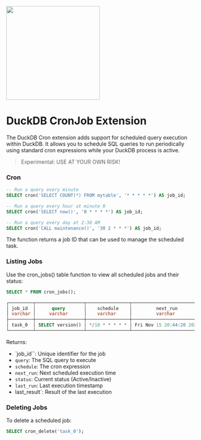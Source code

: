 <img src="https://github.com/user-attachments/assets/46a5c546-7e9b-42c7-87f4-bc8defe674e0" width=250 />

# DuckDB CronJob Extension
The DuckDB Cron extension adds support for scheduled query execution within DuckDB. It allows you to schedule SQL queries to run periodically using standard cron expressions while your DuckDB process is active.

> Experimental: USE AT YOUR OWN RISK!


### Cron
```sql
-- Run a query every minute
SELECT cron('SELECT COUNT(*) FROM mytable', '* * * * *') AS job_id;

-- Run a query every hour at minute 0
SELECT cron('SELECT now()', '0 * * * *') AS job_id;

-- Run a query every day at 2:30 AM
SELECT cron('CALL maintenance()', '30 2 * * *') AS job_id;
```

The function returns a job ID that can be used to manage the scheduled task.

### Listing Jobs
Use the cron_jobs() table function to view all scheduled jobs and their status:
```sql
SELECT * FROM cron_jobs();

┌─────────┬──────────────────┬────────────────┬──────────────────────────┬─────────┬──────────────────────────┬─────────────┐
│ job_id  │      query       │    schedule    │         next_run         │ status  │         last_run         │ last_result │
│ varchar │     varchar      │    varchar     │         varchar          │ varchar │         varchar          │   varchar   │
├─────────┼──────────────────┼────────────────┼──────────────────────────┼─────────┼──────────────────────────┼─────────────┤
│ task_0  │ SELECT version() │ */10 * * * * * │ Fri Nov 15 20:44:20 2024 │ Active  │ Fri Nov 15 20:44:10 2024 │ Success     │
└─────────┴──────────────────┴────────────────┴──────────────────────────┴─────────┴──────────────────────────┴─────────────┘
```

Returns:

- `job_id``: Unique identifier for the job
- `query`: The SQL query to execute
- `schedule`: The cron expression
- `next_run`: Next scheduled execution time
- `status`: Current status (Active/Inactive)
- `last_run`: Last execution timestamp
-  last_result`: Result of the last execution

### Deleting Jobs
To delete a scheduled job:
```sql
SELECT cron_delete('task_0');
```
